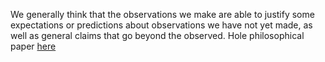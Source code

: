 We generally think that the observations we make are able to justify some expectations or predictions about observations we have not yet made, as well as general claims that go beyond the observed.
Hole philosophical paper [here](https://plato.stanford.edu/entries/induction-problem/)